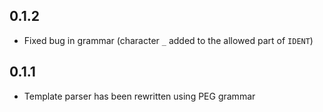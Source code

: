 ## 0.1.2

- Fixed bug in grammar (character `_` added to the allowed part of `IDENT`)

## 0.1.1

- Template parser has been rewritten using PEG grammar

